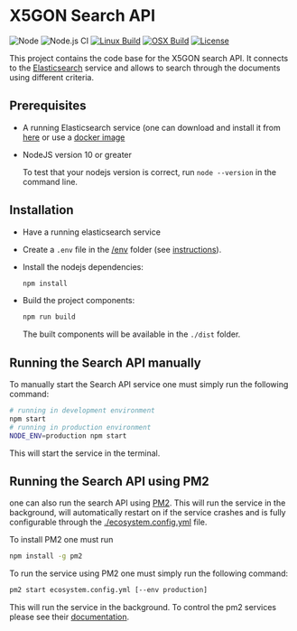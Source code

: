 # X5GON Search API

![Node][programming-language]
![Node.js CI][github-action]
[![Linux Build][linux-build]][linux-build-status]
[![OSX Build][osx-build]][osx-build-status]
[![License][license]][license-link]

This project contains the code base for the X5GON search API. It connects to the [Elasticsearch][elasticsearch]
service and allows to search through the documents using different criteria.


## Prerequisites
- A running Elasticsearch service (one can download and install it from [here][elasticsearch-download] or use a [docker image][elasticsearch-docker]
- NodeJS version 10 or greater

  To test that your nodejs version is correct, run `node --version` in the command line.

## Installation

- Have a running elasticsearch service

- Create a `.env` file in the [/env](./env) folder (see [instructions](./env)).

- Install the nodejs dependencies:

    ```bash
    npm install
    ```
    
- Build the project components:
    
    ```bash
    npm run build
    ```
    
  The built components will be available in the `./dist` folder.
    

## Running the Search API manually

To manually start the Search API service one must simply run the following command:

```bash
# running in development environment
npm start
# running in production environment
NODE_ENV=production npm start
```

This will start the service in the terminal.

## Running the Search API using PM2

one can also run the search API using [PM2](https://pm2.keymetrics.io/). This will run the service
in the background, will automatically restart on if the service crashes and is fully configurable 
through the [./ecosystem.config.yml](./ecosystem.config.yml) file.

To install PM2 one must run

```bash
npm install -g pm2
```

To run the service using PM2 one must simply run the following command:

```bash
pm2 start ecosystem.config.yml [--env production]
```

This will run the service in the background. To control the pm2 services please see
their [documentation](https://pm2.keymetrics.io/docs/usage/quick-start/).



[programming-language]: https://img.shields.io/badge/node-%3E%3D%2010.0.0-green.svg
[github-action]: https://github.com/X5GON/search-api/workflows/Node.js%20CI/badge.svg
[linux-build]: https://img.shields.io/travis/X5GON/search-api/master.svg?label=linux
[linux-build-status]: https://travis-ci.org/X5GON/search-api
[osx-build]: https://img.shields.io/travis/X5GON/search-api/master.svg?label=mac
[osx-build-status]: https://travis-ci.org/X5GON/search-api
[license]: https://img.shields.io/badge/License-BSD%202--Clause-green.svg
[license-link]: https://opensource.org/licenses/BSD-2-Clause

[elasticsearch]: https://www.elastic.co/guide/en/elasticsearch/reference/current/index.html
[elasticsearch-download]: https://www.elastic.co/downloads/elasticsearch
[elasticsearch-docker]: https://hub.docker.com/_/elasticsearch

